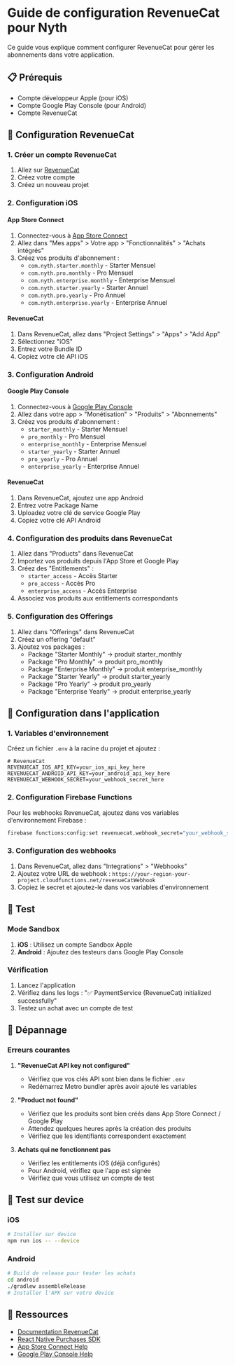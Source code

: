 # Guide de configuration RevenueCat pour Nyth

Ce guide vous explique comment configurer RevenueCat pour gérer les abonnements dans votre application.

## 📋 Prérequis

- Compte développeur Apple (pour iOS)
- Compte Google Play Console (pour Android)
- Compte RevenueCat

## 🚀 Configuration RevenueCat

### 1. Créer un compte RevenueCat

1. Allez sur [RevenueCat](https://app.revenuecat.com/signup)
2. Créez votre compte
3. Créez un nouveau projet

### 2. Configuration iOS

#### App Store Connect

1. Connectez-vous à [App Store Connect](https://appstoreconnect.apple.com)
2. Allez dans "Mes apps" > Votre app > "Fonctionnalités" > "Achats intégrés"
3. Créez vos produits d'abonnement :
   - `com.nyth.starter.monthly` - Starter Mensuel
   - `com.nyth.pro.monthly` - Pro Mensuel
   - `com.nyth.enterprise.monthly` - Enterprise Mensuel
   - `com.nyth.starter.yearly` - Starter Annuel
   - `com.nyth.pro.yearly` - Pro Annuel
   - `com.nyth.enterprise.yearly` - Enterprise Annuel

#### RevenueCat

1. Dans RevenueCat, allez dans "Project Settings" > "Apps" > "Add App"
2. Sélectionnez "iOS"
3. Entrez votre Bundle ID
4. Copiez votre clé API iOS

### 3. Configuration Android

#### Google Play Console

1. Connectez-vous à [Google Play Console](https://play.google.com/console)
2. Allez dans votre app > "Monétisation" > "Produits" > "Abonnements"
3. Créez vos produits d'abonnement :
   - `starter_monthly` - Starter Mensuel
   - `pro_monthly` - Pro Mensuel
   - `enterprise_monthly` - Enterprise Mensuel
   - `starter_yearly` - Starter Annuel
   - `pro_yearly` - Pro Annuel
   - `enterprise_yearly` - Enterprise Annuel

#### RevenueCat

1. Dans RevenueCat, ajoutez une app Android
2. Entrez votre Package Name
3. Uploadez votre clé de service Google Play
4. Copiez votre clé API Android

### 4. Configuration des produits dans RevenueCat

1. Allez dans "Products" dans RevenueCat
2. Importez vos produits depuis l'App Store et Google Play
3. Créez des "Entitlements" :
   - `starter_access` - Accès Starter
   - `pro_access` - Accès Pro
   - `enterprise_access` - Accès Enterprise
4. Associez vos produits aux entitlements correspondants

### 5. Configuration des Offerings

1. Allez dans "Offerings" dans RevenueCat
2. Créez un offering "default"
3. Ajoutez vos packages :
   - Package "Starter Monthly" → produit starter_monthly
   - Package "Pro Monthly" → produit pro_monthly
   - Package "Enterprise Monthly" → produit enterprise_monthly
   - Package "Starter Yearly" → produit starter_yearly
   - Package "Pro Yearly" → produit pro_yearly
   - Package "Enterprise Yearly" → produit enterprise_yearly

## 🔧 Configuration dans l'application

### 1. Variables d'environnement

Créez un fichier `.env` à la racine du projet et ajoutez :

```env
# RevenueCat
REVENUECAT_IOS_API_KEY=your_ios_api_key_here
REVENUECAT_ANDROID_API_KEY=your_android_api_key_here
REVENUECAT_WEBHOOK_SECRET=your_webhook_secret_here
```

### 2. Configuration Firebase Functions

Pour les webhooks RevenueCat, ajoutez dans vos variables d'environnement Firebase :

```bash
firebase functions:config:set revenuecat.webhook_secret="your_webhook_secret"
```

### 3. Configuration des webhooks

1. Dans RevenueCat, allez dans "Integrations" > "Webhooks"
2. Ajoutez votre URL de webhook : `https://your-region-your-project.cloudfunctions.net/revenueCatWebhook`
3. Copiez le secret et ajoutez-le dans vos variables d'environnement

## 🧪 Test

### Mode Sandbox

1. **iOS** : Utilisez un compte Sandbox Apple
2. **Android** : Ajoutez des testeurs dans Google Play Console

### Vérification

1. Lancez l'application
2. Vérifiez dans les logs : "✅ PaymentService (RevenueCat) initialized successfully"
3. Testez un achat avec un compte de test

## 🐛 Dépannage

### Erreurs courantes

1. **"RevenueCat API key not configured"**
   - Vérifiez que vos clés API sont bien dans le fichier `.env`
   - Redémarrez Metro bundler après avoir ajouté les variables

2. **"Product not found"**
   - Vérifiez que les produits sont bien créés dans App Store Connect / Google Play
   - Attendez quelques heures après la création des produits
   - Vérifiez que les identifiants correspondent exactement

3. **Achats qui ne fonctionnent pas**
   - Vérifiez les entitlements iOS (déjà configurés)
   - Pour Android, vérifiez que l'app est signée
   - Vérifiez que vous utilisez un compte de test

## 📱 Test sur device

### iOS
```bash
# Installer sur device
npm run ios -- --device
```

### Android
```bash
# Build de release pour tester les achats
cd android
./gradlew assembleRelease
# Installer l'APK sur votre device
```

## 🔗 Ressources

- [Documentation RevenueCat](https://docs.revenuecat.com)
- [React Native Purchases SDK](https://docs.revenuecat.com/docs/reactnative)
- [App Store Connect Help](https://developer.apple.com/app-store-connect/)
- [Google Play Console Help](https://support.google.com/googleplay/android-developer)
